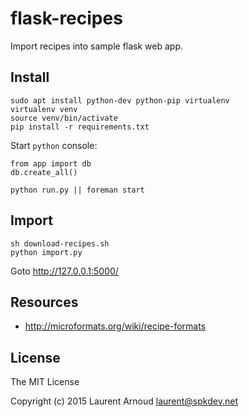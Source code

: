 # flask-recipes

Import recipes into sample flask web app.

## Install

~~~ console
sudo apt install python-dev python-pip virtualenv
virtualenv venv
source venv/bin/activate
pip install -r requirements.txt
~~~

Start `python` console:

~~~ console
from app import db
db.create_all()
~~~

~~~ console
python run.py || foreman start
~~~

## Import

~~~ console
sh download-recipes.sh
python import.py
~~~

Goto http://127.0.0.1:5000/

## Resources

* http://microformats.org/wiki/recipe-formats

## License

The MIT License

Copyright (c) 2015 Laurent Arnoud <laurent@spkdev.net>

